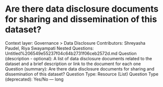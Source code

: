 # Are there data disclosure documents for sharing and dissemination of this dataset?

Context layer: Governance > Data Disclosure
Contributors: Shreyasha Paudel, Riya Swayampati
Nested Questions: Untitled%206549e55237f04c64b2731f06ceb2572d.md
Question (description - optional): A list of data disclosure documents related to the dataset and a brief description or link to the document for each one
Question (summary): Are there data disclosure documents for sharing and dissemination of this dataset?
Question Type: Resource (List)
Question Type (deprecated): Yes/No — long